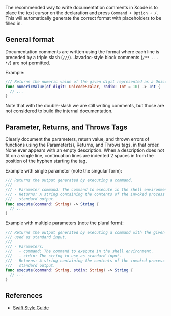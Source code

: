 The recommended way to write documentation comments in Xcode is to place the text cursor on the declaration and press `Command + Option + /`. This will automatically generate the correct format with placeholders to be filled in.

## General format

Documentation comments are written using the format where each line is preceded by a triple slash (`///`). Javadoc-style block comments (`/** ... */`) are not permitted.

Example:

```swift
/// Returns the numeric value of the given digit represented as a Unicode scalar.
func numericValue(of digit: UnicodeScalar, radix: Int = 10) -> Int {
  // ...
}
```

Note that with the double-slash we are still writing comments, but those are not considered to build the internal documentation.

## Parameter, Returns, and Throws Tags

Clearly document the parameters, return value, and thrown errors of functions using the Parameter(s), Returns, and Throws tags, in that order. None ever appears with an empty description. When a description does not fit on a single line, continuation lines are indented 2 spaces in from the position of the hyphen starting the tag.

Example with single parameter (note the singular form):

```swift
/// Returns the output generated by executing a command.
///
/// - Parameter command: The command to execute in the shell environment.
/// - Returns: A string containing the contents of the invoked process's
///   standard output.
func execute(command: String) -> String {
  // ...
}
```

Example with multiple parameters (note the plural form):

```swift
/// Returns the output generated by executing a command with the given string
/// used as standard input.
///
/// - Parameters:
///   - command: The command to execute in the shell environment.
///   - stdin: The string to use as standard input.
/// - Returns: A string containing the contents of the invoked process's
///   standard output.
func execute(command: String, stdin: String) -> String {
  // ...
}
```

## References

- [Swift Style Guide](https://google.github.io/swift/#documentation-comments)

